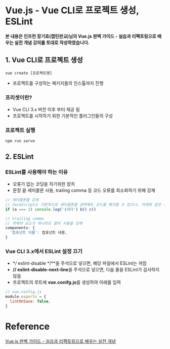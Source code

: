 # Vue.js - Vue CLI로 프로젝트 생성, ESLint

**본 내용은 인프런 장기효(캡틴판교)님의 Vue.js 완벽 가이드 - 실습과 리팩토링으로 배우는 실전 개념 강의를 토대로 작성하였습니다.**



## 1. Vue CLI로 프로젝트 생성

```shell
vue create [프로젝트명]
```

* 프로젝트를 구성하는 패키지들의 인스톨까지 진행



### 프리셋이란?

* Vue CLI 3.x 버전 이후 부터 제공 됨
* 프로젝트를 시작하기 위한 기본적인 플러그인들의 구성



### 프로젝트 실행

```shell
npm run serve
```



## 2. ESLint

### ESLint를 사용해야 하는 이유

* 오류가 없는 코딩을 하기위한 장치
* 문장 끝 세미콜론 사용, trailing comma 등 코드 오류를 최소화하기 위해 강제

```JavaScript
// 세미콜론를 강제
// JavaScript는 기본적으로 세미콜론을 생략해도 코드를 해석할 수 있으나, 아래와 같은 경우에는 오류가 발생
if (a === 1) console.log('1이다') b() c()

// trailing comma
// 객체의 요소가 하나라도 콤마 사용을 강제
components: {
  '컴포넌트 이름': 컴포넌트 내용,
}
```



### Vue CLI 3.x에서 ESLint 설정 끄기

* **/* eslint-disable */**을 주석으로 넣으면, 해당 파일에서 ESLint는 꺼짐
* **// eslint-disable-next-line**을 주석으로 넣으면, 다음 줄을 ESLint가 검사하지 않음
* 프로젝트의 루트에 **vue.conifg.js**를 생성하여 아래를 입력

```JavaScript
// vue.config.js
module.exports = {
  lintOnSave: false,
}
```



# Reference

[Vue.js 완벽 가이드 - 실습과 리팩토링으로 배우는 실전 개념](https://www.inflearn.com/course/vue-js/dashboard)

